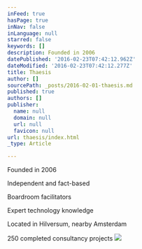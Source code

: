 ```yaml
---
inFeed: true
hasPage: true
inNav: false
inLanguage: null
starred: false
keywords: []
description: Founded in 2006
datePublished: '2016-02-23T07:42:12.962Z'
dateModified: '2016-02-23T07:42:12.277Z'
title: Thaesis
author: []
sourcePath: _posts/2016-02-01-thaesis.md
published: true
authors: []
publisher:
  name: null
  domain: null
  url: null
  favicon: null
url: thaesis/index.html
_type: Article

---
```

Founded in 2006

Independent and fact-based

Boardroom facilitators 

Expert technology knowledge

Located in Hilversum, nearby
Amsterdam

250 completed consultancy projects
![](https://the-grid-user-content.s3-us-west-2.amazonaws.com/cff84914-298f-4719-924f-c8b766a537e4.JPG)
